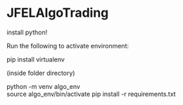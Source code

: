 # JFELAlgoTrading

install python!

Run the following to activate environment:

pip install virtualenv

(inside folder directory)

python -m venv algo_env   
source algo_env/bin/activate
pip install -r requirements.txt
